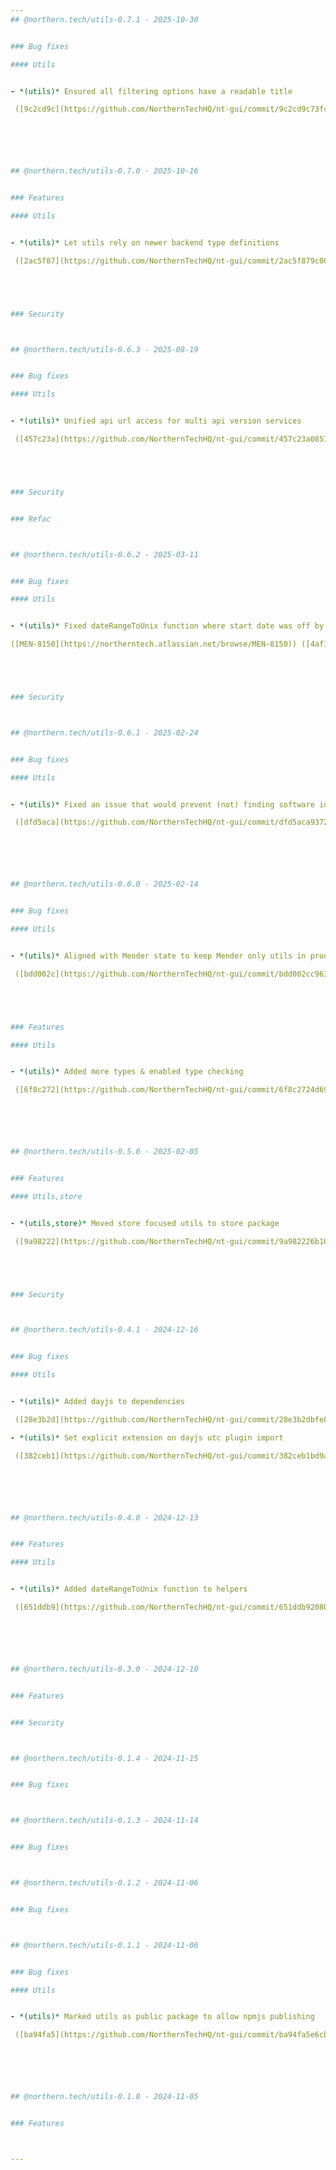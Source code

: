 ```yaml
---
## @northern.tech/utils-0.7.1 - 2025-10-30


### Bug fixes

#### Utils


- *(utils)* Ensured all filtering options have a readable title

 ([9c2cd9c](https://github.com/NorthernTechHQ/nt-gui/commit/9c2cd9c73fcfbbf6f35f2e5c731f01753737386f))  by @mzedel






## @northern.tech/utils-0.7.0 - 2025-10-16


### Features

#### Utils


- *(utils)* Let utils rely on newer backend type definitions

 ([2ac5f87](https://github.com/NorthernTechHQ/nt-gui/commit/2ac5f879c0032d3b8c9e5f92aaf5e571da770cb2))  by @mzedel





### Security



## @northern.tech/utils-0.6.3 - 2025-08-19


### Bug fixes

#### Utils


- *(utils)* Unified api url access for multi api version services

 ([457c23a](https://github.com/NorthernTechHQ/nt-gui/commit/457c23a08515be4e5a80c02153bd5465e90d8e17))  by @mzedel





### Security


### Refac



## @northern.tech/utils-0.6.2 - 2025-03-11


### Bug fixes

#### Utils


- *(utils)* Fixed dateRangeToUnix function where start date was off by -1 day in some cases

([MEN-8150](https://northerntech.atlassian.net/browse/MEN-8150)) ([4af1f7a](https://github.com/NorthernTechHQ/nt-gui/commit/4af1f7a70a608dddd80c7622117a96d8065d0ef3))  by @aleksandrychev





### Security



## @northern.tech/utils-0.6.1 - 2025-02-24


### Bug fixes

#### Utils


- *(utils)* Fixed an issue that would prevent (not) finding software in an artifact without newer style software

 ([dfd5aca](https://github.com/NorthernTechHQ/nt-gui/commit/dfd5aca9372299a9e4f456e151d4ed0ddec8d194))  by @mzedel






## @northern.tech/utils-0.6.0 - 2025-02-14


### Bug fixes

#### Utils


- *(utils)* Aligned with Mender state to keep Mender only utils in product codebase

 ([bdd002c](https://github.com/NorthernTechHQ/nt-gui/commit/bdd002cc9639b75eea0e2495b13a5b6df7a2af45))  by @mzedel





### Features

#### Utils


- *(utils)* Added more types & enabled type checking

 ([6f8c272](https://github.com/NorthernTechHQ/nt-gui/commit/6f8c2724d695e94dfc92bac67be66cfffb400299))  by @mzedel






## @northern.tech/utils-0.5.0 - 2025-02-05


### Features

#### Utils,store


- *(utils,store)* Moved store focused utils to store package

 ([9a98222](https://github.com/NorthernTechHQ/nt-gui/commit/9a982226b1668632bcbb6be382bb4b2ce8d8fe14))  by @mzedel





### Security



## @northern.tech/utils-0.4.1 - 2024-12-16


### Bug fixes

#### Utils


- *(utils)* Added dayjs to dependencies

 ([28e3b2d](https://github.com/NorthernTechHQ/nt-gui/commit/28e3b2dbfe8ad42bc4b373b1f47ecbb147b6b9b6))  by @aleksandrychev

- *(utils)* Set explicit extension on dayjs utc plugin import

 ([382ceb1](https://github.com/NorthernTechHQ/nt-gui/commit/382ceb1bd9a1bbeff85d9af3aaf77dd1c86798ce))  by @aleksandrychev






## @northern.tech/utils-0.4.0 - 2024-12-13


### Features

#### Utils


- *(utils)* Added dateRangeToUnix function to helpers

 ([651ddb9](https://github.com/NorthernTechHQ/nt-gui/commit/651ddb92080e1ef02e3a7da69b3d8919c1547936))  by @aleksandrychev






## @northern.tech/utils-0.3.0 - 2024-12-10


### Features


### Security



## @northern.tech/utils-0.1.4 - 2024-11-15


### Bug fixes



## @northern.tech/utils-0.1.3 - 2024-11-14


### Bug fixes



## @northern.tech/utils-0.1.2 - 2024-11-06


### Bug fixes



## @northern.tech/utils-0.1.1 - 2024-11-06


### Bug fixes

#### Utils


- *(utils)* Marked utils as public package to allow npmjs publishing

 ([ba94fa5](https://github.com/NorthernTechHQ/nt-gui/commit/ba94fa5e6cb483f3d6d4b6885817b3ea544fc677))  by @mzedel






## @northern.tech/utils-0.1.0 - 2024-11-05


### Features



---
```

